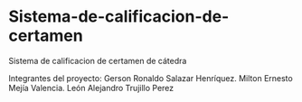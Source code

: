 # Sistema-de-calificacion-de-certamen
Sistema de calificacion de certamen de cátedra

Integrantes del proyecto:
Gerson Ronaldo Salazar Henríquez.
Milton Ernesto Mejía Valencia.
León Alejandro Trujillo Perez

